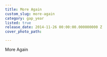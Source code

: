 ```yaml
---
title: More Again
custom_slug: more-again
category: gap_year
listed: true
release_date: 2014-11-26 00:00:00.000000000 Z
cover_photo_path: 

---
```

More Again